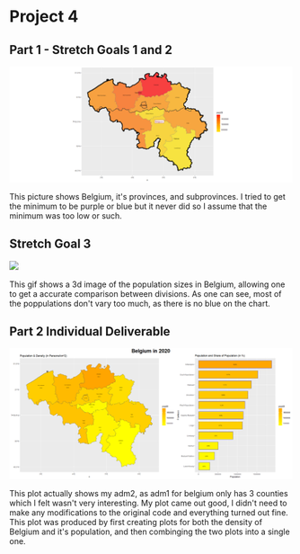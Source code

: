 # Project 4

## Part 1 - Stretch Goals 1 and 2

![](Belgium.jpeg)

This picture shows Belgium, it's provinces, and subprovinces. I tried to get the minimum to be purple or blue but it never did so I assume that the minimum was too low or such. 

## Stretch Goal 3

![](mon.gif)

This gif shows a 3d image of the population sizes in Belgium, allowing one to get a accurate comparison between divisions. As one can see, most of the poppulations don't vary too much, as there is no blue on the chart. 


## Part 2 Individual Deliverable 

![](Belg.jpeg)

This plot actually shows my adm2, as adm1 for belgium only has 3 counties which I felt wasn't very interesting. My plot came out good, I didn't need to make any modifications to the original code and everything turned out fine. This plot was produced by first creating plots for both the density of Belgium and it's population, and then combinging the two plots into a single one. 
